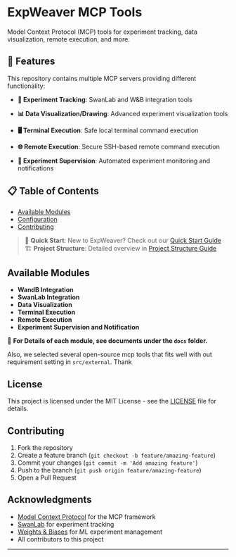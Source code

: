 # ExpWeaver MCP Tools

Model Context Protocol (MCP) tools for experiment tracking, data visualization, remote execution, and more.

## 🚀 Features

This repository contains multiple MCP servers providing different functionality:

- **🔬 Experiment Tracking**: SwanLab and W&B integration tools
- **📊 Data Visualization/Drawing**: Advanced experiment visualization tools
- **🖥️ Terminal Execution**: Safe local terminal command execution
- **🌐 Remote Execution**: Secure SSH-based remote command execution  

- **🎯 Experiment Supervision**: Automated experiment monitoring and notifications

## 📋 Table of Contents

- [Available Modules](#available-modules)
- [Configuration](#configuration)
- [Contributing](#contributing)

> 📖 **Quick Start**: New to ExpWeaver? Check out our [Quick Start Guide](QUICKSTART.md)  
> 🏗️ **Project Structure**: Detailed overview in [Project Structure Guide](PROJECT_STRUCTURE.md)

## Available Modules

- **WandB Integration**
- **SwanLab Integration**
- **Data Visualization**
- **Terminal Execution**
- **Remote Execution**
- **Experiment Supervision and Notification**

📔 **For Details of each module, see documents under the `docs` folder.**

Also, we selected several open-source mcp tools that fits well with out requirement setting in `src/external`. Thank 

## License

This project is licensed under the MIT License - see the [LICENSE](LICENSE) file for details.

## Contributing

1. Fork the repository
2. Create a feature branch (`git checkout -b feature/amazing-feature`)
3. Commit your changes (`git commit -m 'Add amazing feature'`)
4. Push to the branch (`git push origin feature/amazing-feature`)
5. Open a Pull Request


## Acknowledgments

- [Model Context Protocol](https://github.com/modelcontextprotocol) for the MCP framework
- [SwanLab](https://swanlab.ai/) for experiment tracking
- [Weights & Biases](https://wandb.ai/) for ML experiment management
- All contributors to this project

---


